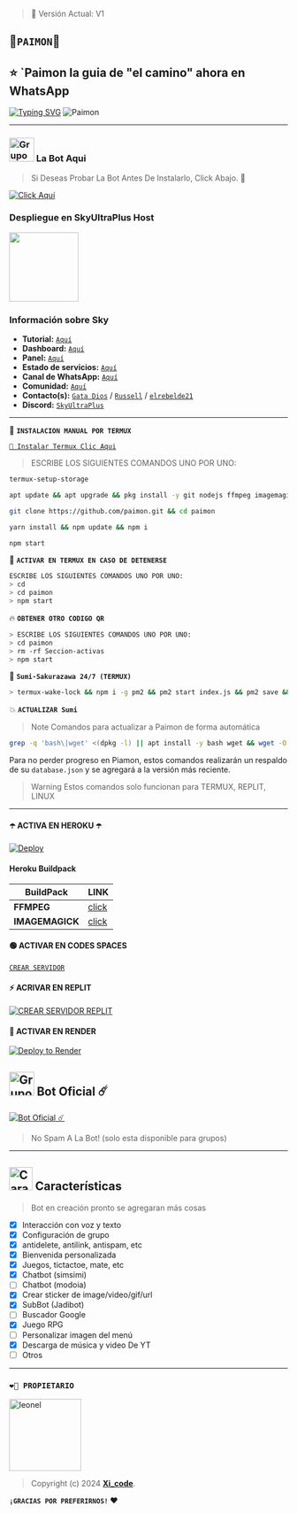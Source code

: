 > 💝 Versión Actual: V1

## 🌸`PAIMON`🌸
## ⭐ **`Paimon la guia de "el camino" ahora en WhatsApp**
[![Typing SVG](https://readme-typing-svg.demolab.com?font=Fira+Code&pause=1000&color=FF0000&lines=Bienvenid@+a+mi+repositorio;Paimon🦋+❤️‍🔥yeeeeeee🔥)](https://git.io/typing-svg)
![Paimon](https://i.pinimg.com/originals/19/80/6e/19806e91932e6054965fc83b85241270.gif)

---

### <img src="https://static.wikia.nocookie.net/nyancat/images/d/d3/Nyan-cat.gif/revision/latest/scale-to-width-down/400?cb=20131231222500&path-prefix=es" alt="Grupo" width="45" height="43"> La Bot Aqui

> Si Deseas Probar La Bot Antes De Instalarlo, Click Abajo. 🍟

[![Click Aquí](https://img.shields.io/badge/Grupo-Sumi-25D366?style=for-the-badge&logo=whatsapp&logoColor=white)](https://chat.whatsapp.com/GSZBZ6Ggjp02mZmZNTGQu6)

### Despliegue en SkyUltraPlus Host
<a href="https://dash.corinplus.com"><img src="https://qu.ax/zFzXF.png" height="125px"></a>

### Información sobre Sky
- **Tutorial:** [`Aquí`](https://youtu.be/fZbcCLpSH6Y?si=1sDen7Bzmb7jVpAI)
- **Dashboard:** [`Aquí`](https://dash.skyultraplus.com)
- **Panel:** [`Aquí`](https://panel.skyultraplus.com)
- **Estado de servicios:** [`Aquí`](https://estado.skyultraplus.com)
- **Canal de WhatsApp:** [`Aquí`](https://whatsapp.com/channel/0029VakUvreFHWpyWUr4Jr0g)
- **Comunidad:** [`Aquí`](https://chat.whatsapp.com/JPwcXvPEUwlEOyjI3BpYys)
- **Contacto(s):** [`Gata Dios`](https://wa.me/message/B3KTM5XN2JMRD1) / [`Russell`](https://api.whatsapp.com/send/?phone=15167096032&text&type=phone_number&app_absent=0) / [`elrebelde21`](https://facebook.com/elrebelde21)
- **Discord:** [`SkyUltraPlus`](https://discord.gg/Ph4eWsZ8)

------------------ 

🍟 **`INSTALACION MANUAL POR TERMUX`**

[`🚩 Instalar Termux Clic Aqui`]()

> ESCRIBE LOS SIGUIENTES COMANDOS UNO POR UNO:

```bash
termux-setup-storage
```
```bash
apt update && apt upgrade && pkg install -y git nodejs ffmpeg imagemagick yarn
```
```bash
git clone https://github.com/paimon.git && cd paimon
```
```bash
yarn install && npm update && npm i
```
```bash
npm start
```

🍟 **`ACTIVAR EN TERMUX EN CASO DE DETENERSE`**
```bash
ESCRIBE LOS SIGUIENTES COMANDOS UNO POR UNO:
> cd 
> cd paimon
> npm start
```

🔥 **`OBTENER OTRO CODIGO QR`**
```bash
> ESCRIBE LOS SIGUIENTES COMANDOS UNO POR UNO:
> cd paimon
> rm -rf Seccion-activas
> npm start
```

🍟 **`Sumi-Sakurazawa 24/7 (TERMUX)`**
```bash
> termux-wake-lock && npm i -g pm2 && pm2 start index.js && pm2 save && pm2 logs 
```

💥 **`ACTUALIZAR Sumi`**
> Note Comandos para actualizar a Paimon de forma automática
```bash
grep -q 'bash\|wget' <(dpkg -l) || apt install -y bash wget && wget -O - https://raw.githubusercontent.com/CheirZ/HuTao-Proyect/master/update.sh | bash
```
Para no perder progreso en Piamon, estos comandos realizarán un respaldo de su `database.json` y se agregará a la versión más reciente.

> Warning Estos comandos solo funcionan para TERMUX, REPLIT, LINUX

---

#### ☂️ ACTIVA EN HEROKU ☂️
[![Deploy]()](https://heroku.com/deploy?template=https://)

#### Heroku Buildpack
| BuildPack | LINK |
|--------|--------|
| **FFMPEG** |[click](https://github.com/jonathanong/heroku-buildpack-ffmpeg-latest) |
| **IMAGEMAGICK** | [click](https://github.com/DuckyTeam/heroku-buildpack-imagemagick) |

#### 🟢 ACTIVAR EN CODES SPACES 
[`CREAR SERVIDOR`]()

#### ⚡ ACRIVAR EN REPLIT
[![`CREAR SERVIDOR REPLIT`]()]()

#### 🤍 ACTIVAR EN RENDER
[![Deploy to Render](https://render.com/images/deploy-to-render-button.svg)]() 

## <img src="https://static.wikia.nocookie.net/nyancat/images/d/d3/Nyan-cat.gif/revision/latest/scale-to-width-down/400?cb=20131231222500&path-prefix=es" alt="Grupo" width="45" height="43"> Bot Oficial ☄️

<a href="https://wa.me/51923992455?text=!menu"><img alt="Bot Oficial ☄️" src="https://img.shields.io/badge/Bot - Oficial-00FFFF?style=for-the-badge&logo=whatsapp&logoColor=white"/></a>

> No Spam A La Bot! (solo esta disponible para grupos)

---

## <img src="https://i.pinimg.com/originals/73/69/6e/73696e022df7cd5cb3d999c6875361dd.gif" alt="Características" width="42" height="42"> Características

> Bot en creación pronto se agregaran más cosas 

- [x] Interacción con voz y texto
- [x] Configuración de grupo
- [x] antidelete, antilink, antispam, etc
- [x] Bienvenida personalizada
- [x] Juegos, tictactoe, mate, etc
- [x] Chatbot (simsimi)
- [ ] Chatbot (modoia)
- [x] Crear sticker de image/video/gif/url
- [x] SubBot (Jadibot)
- [ ] Buscador Google
- [x] Juego RPG
- [ ] Personalizar imagen del menú
- [x] Descarga de música y video De YT
- [ ] Otros

--- 
### **`❤️‍🔥 PROPIETARIO`**
<a 
href="https://github.com/Darwinowo"><img src="https://github.com/Darwinowo.png" width="130" height="130" alt="leonel"/></a>

> Copyright (c) 2024 **[Xi_code]()**.

**`¡GRACIAS POR PREFERIRNOS!` ❤️**
